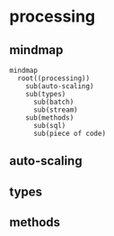# processing

## mindmap
```mermaid
mindmap
  root((processing))
    sub(auto-scaling)
    sub(types)
      sub(batch)
      sub(stream)
    sub(methods)
      sub(sql)
      sub(piece of code)
```

## auto-scaling

## types

## methods
